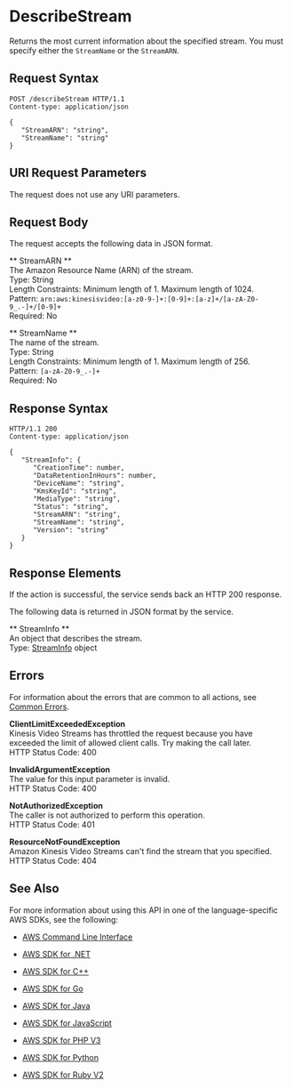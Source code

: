 # DescribeStream<a name="API_DescribeStream"></a>

Returns the most current information about the specified stream\. You must specify either the `StreamName` or the `StreamARN`\. 

## Request Syntax<a name="API_DescribeStream_RequestSyntax"></a>

```
POST /describeStream HTTP/1.1
Content-type: application/json

{
   "StreamARN": "string",
   "StreamName": "string"
}
```

## URI Request Parameters<a name="API_DescribeStream_RequestParameters"></a>

The request does not use any URI parameters\.

## Request Body<a name="API_DescribeStream_RequestBody"></a>

The request accepts the following data in JSON format\.

 ** StreamARN **   
The Amazon Resource Name \(ARN\) of the stream\.  
Type: String  
Length Constraints: Minimum length of 1\. Maximum length of 1024\.  
Pattern: `arn:aws:kinesisvideo:[a-z0-9-]+:[0-9]+:[a-z]+/[a-zA-Z0-9_.-]+/[0-9]+`   
Required: No

 ** StreamName **   
The name of the stream\.  
Type: String  
Length Constraints: Minimum length of 1\. Maximum length of 256\.  
Pattern: `[a-zA-Z0-9_.-]+`   
Required: No

## Response Syntax<a name="API_DescribeStream_ResponseSyntax"></a>

```
HTTP/1.1 200
Content-type: application/json

{
   "StreamInfo": { 
      "CreationTime": number,
      "DataRetentionInHours": number,
      "DeviceName": "string",
      "KmsKeyId": "string",
      "MediaType": "string",
      "Status": "string",
      "StreamARN": "string",
      "StreamName": "string",
      "Version": "string"
   }
}
```

## Response Elements<a name="API_DescribeStream_ResponseElements"></a>

If the action is successful, the service sends back an HTTP 200 response\.

The following data is returned in JSON format by the service\.

 ** StreamInfo **   
An object that describes the stream\.  
Type: [StreamInfo](API_StreamInfo.md) object

## Errors<a name="API_DescribeStream_Errors"></a>

For information about the errors that are common to all actions, see [Common Errors](CommonErrors.md)\.

 **ClientLimitExceededException**   
Kinesis Video Streams has throttled the request because you have exceeded the limit of allowed client calls\. Try making the call later\.  
HTTP Status Code: 400

 **InvalidArgumentException**   
The value for this input parameter is invalid\.  
HTTP Status Code: 400

 **NotAuthorizedException**   
The caller is not authorized to perform this operation\.  
HTTP Status Code: 401

 **ResourceNotFoundException**   
Amazon Kinesis Video Streams can't find the stream that you specified\.  
HTTP Status Code: 404

## See Also<a name="API_DescribeStream_SeeAlso"></a>

For more information about using this API in one of the language\-specific AWS SDKs, see the following:

+  [AWS Command Line Interface](http://docs.aws.amazon.com/goto/aws-cli/kinesisvideo-2017-09-30/DescribeStream) 

+  [AWS SDK for \.NET](http://docs.aws.amazon.com/goto/DotNetSDKV3/kinesisvideo-2017-09-30/DescribeStream) 

+  [AWS SDK for C\+\+](http://docs.aws.amazon.com/goto/SdkForCpp/kinesisvideo-2017-09-30/DescribeStream) 

+  [AWS SDK for Go](http://docs.aws.amazon.com/goto/SdkForGoV1/kinesisvideo-2017-09-30/DescribeStream) 

+  [AWS SDK for Java](http://docs.aws.amazon.com/goto/SdkForJava/kinesisvideo-2017-09-30/DescribeStream) 

+  [AWS SDK for JavaScript](http://docs.aws.amazon.com/goto/AWSJavaScriptSDK/kinesisvideo-2017-09-30/DescribeStream) 

+  [AWS SDK for PHP V3](http://docs.aws.amazon.com/goto/SdkForPHPV3/kinesisvideo-2017-09-30/DescribeStream) 

+  [AWS SDK for Python](http://docs.aws.amazon.com/goto/boto3/kinesisvideo-2017-09-30/DescribeStream) 

+  [AWS SDK for Ruby V2](http://docs.aws.amazon.com/goto/SdkForRubyV2/kinesisvideo-2017-09-30/DescribeStream) 